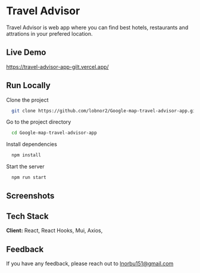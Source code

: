 # Travel Advisor

Travel Advisor is web app where you can find best hotels, restaurants and attrations in your prefered location. 

## Live Demo

https://travel-advisor-app-gilt.vercel.app/


## Run Locally

Clone the project
```bash
  git clone https://github.com/lobnor2/Google-map-travel-advisor-app.git
```

Go to the project directory

```bash
  cd Google-map-travel-advisor-app
```

Install dependencies

```bash
  npm install
```

Start the server

```bash
  npm run start
```


## Screenshots


## Tech Stack

**Client:** React, React Hooks, Mui, Axios, 



## Feedback

If you have any feedback, please reach out to lnorbu151@gmail.com

